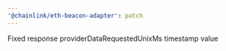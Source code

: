 ```yaml
---
'@chainlink/eth-beacon-adapter': patch
---
```


Fixed response providerDataRequestedUnixMs timestamp value
